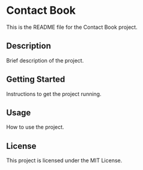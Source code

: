 # Contact Book

This is the README file for the Contact Book project.

## Description

Brief description of the project.

## Getting Started

Instructions to get the project running.

## Usage

How to use the project.

## License

This project is licensed under the MIT License.